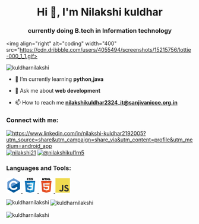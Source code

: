 <h1 align="center">Hi 👋, I'm Nilakshi kuldhar</h1>
<h3 align="center">currently doing B.tech in Information technology</h3>

<img align="right" alt="coding" width="400" src="https://cdn.dribbble.com/users/4055494/screenshots/15215756/lottie-000_1_1.gif></img>

<p align="left"> <img src="https://komarev.com/ghpvc/?username=kuldharnilakshi&label=Profile%20views&color=0e75b6&style=flat" alt="kuldharnilakshi" /> </p>

- 🌱 I’m currently learning **python,java**

- 💬 Ask me about **web development**

- 📫 How to reach me **nilakshikuldhar2324_it@sanjivanicoe.org.in**

<h3 align="left">Connect with me:</h3>
<p align="left">
<a href="https://linkedin.com/in/https://www.linkedin.com/in/nilakshi-kuldhar2192005?utm_source=share&utm_campaign=share_via&utm_content=profile&utm_medium=android_app" target="blank"><img align="center" src="https://raw.githubusercontent.com/rahuldkjain/github-profile-readme-generator/master/src/images/icons/Social/linked-in-alt.svg" alt="https://www.linkedin.com/in/nilakshi-kuldhar2192005?utm_source=share&utm_campaign=share_via&utm_content=profile&utm_medium=android_app" height="30" width="40" /></a>
<a href="https://www.codechef.com/users/nilakshi21" target="blank"><img align="center" src="https://cdn.jsdelivr.net/npm/simple-icons@3.1.0/icons/codechef.svg" alt="nilakshi21" height="30" width="40" /></a>
<a href="https://auth.geeksforgeeks.org/user/@nilakshikul1rn5" target="blank"><img align="center" src="https://raw.githubusercontent.com/rahuldkjain/github-profile-readme-generator/master/src/images/icons/Social/geeks-for-geeks.svg" alt="@nilakshikul1rn5" height="30" width="40" /></a>
</p>

<h3 align="left">Languages and Tools:</h3>
<p align="left"> <a href="https://www.cprogramming.com/" target="_blank" rel="noreferrer"> <img src="https://raw.githubusercontent.com/devicons/devicon/master/icons/c/c-original.svg" alt="c" width="40" height="40"/> </a> <a href="https://www.w3schools.com/css/" target="_blank" rel="noreferrer"> <img src="https://raw.githubusercontent.com/devicons/devicon/master/icons/css3/css3-original-wordmark.svg" alt="css3" width="40" height="40"/> </a> <a href="https://www.w3.org/html/" target="_blank" rel="noreferrer"> <img src="https://raw.githubusercontent.com/devicons/devicon/master/icons/html5/html5-original-wordmark.svg" alt="html5" width="40" height="40"/> </a> <a href="https://developer.mozilla.org/en-US/docs/Web/JavaScript" target="_blank" rel="noreferrer"> <img src="https://raw.githubusercontent.com/devicons/devicon/master/icons/javascript/javascript-original.svg" alt="javascript" width="40" height="40"/> </a> </p>

<p><img align="left" src="https://github-readme-stats.vercel.app/api/top-langs?username=kuldharnilakshi&show_icons=true&locale=en&layout=compact" alt="kuldharnilakshi" /></p>

<p>&nbsp;<img align="center" src="https://github-readme-stats.vercel.app/api?username=kuldharnilakshi&show_icons=true&locale=en" alt="kuldharnilakshi" /></p>

<p><img align="center" src="https://github-readme-streak-stats.herokuapp.com/?user=kuldharnilakshi&" alt="kuldharnilakshi" /></p>


